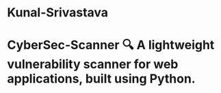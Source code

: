 # Kunal-Srivastava
# CyberSec-Scanner 🔍   A lightweight vulnerability scanner for web applications, built using Python.
